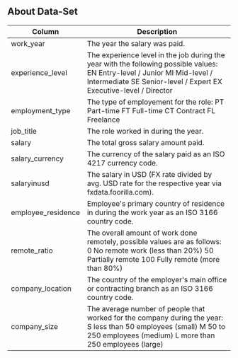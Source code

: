 ## About Data-Set

| Column           | Description |
|------------------| ------------- |
| work_year        | The year the salary was paid.  |
| experience_level | The experience level in the job during the year with the following possible values: EN Entry-level / Junior MI Mid-level / Intermediate SE Senior-level / Expert EX Executive-level / Director |
| employment_type  | The type of employement for the role: PT Part-time FT Full-time CT Contract FL Freelance  |
| job_title        | The role worked in during the year.  |
| salary     | The total gross salary amount paid.  |
| salary_currency     | The currency of the salary paid as an ISO 4217 currency code.  |
| salaryinusd    | The salary in USD (FX rate divided by avg. USD rate for the respective year via fxdata.foorilla.com).  |
| employee_residence     | Employee's primary country of residence in during the work year as an ISO 3166 country code.  |
| remote_ratio     | The overall amount of work done remotely, possible values are as follows: 0 No remote work (less than 20%) 50 Partially remote 100 Fully remote (more than 80%)  |
| company_location     | The country of the employer's main office or contracting branch as an ISO 3166 country code.  |
| company_size     | The average number of people that worked for the company during the year: S less than 50 employees (small) M 50 to 250 employees (medium) L more than 250 employees (large)  |

